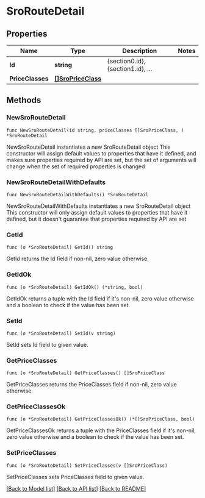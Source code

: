 # SroRouteDetail

## Properties

Name | Type | Description | Notes
------------ | ------------- | ------------- | -------------
**Id** | **string** | {section0.id},{section1.id}, ... | 
**PriceClasses** | [**[]SroPriceClass**](SroPriceClass.md) |  | 

## Methods

### NewSroRouteDetail

`func NewSroRouteDetail(id string, priceClasses []SroPriceClass, ) *SroRouteDetail`

NewSroRouteDetail instantiates a new SroRouteDetail object
This constructor will assign default values to properties that have it defined,
and makes sure properties required by API are set, but the set of arguments
will change when the set of required properties is changed

### NewSroRouteDetailWithDefaults

`func NewSroRouteDetailWithDefaults() *SroRouteDetail`

NewSroRouteDetailWithDefaults instantiates a new SroRouteDetail object
This constructor will only assign default values to properties that have it defined,
but it doesn't guarantee that properties required by API are set

### GetId

`func (o *SroRouteDetail) GetId() string`

GetId returns the Id field if non-nil, zero value otherwise.

### GetIdOk

`func (o *SroRouteDetail) GetIdOk() (*string, bool)`

GetIdOk returns a tuple with the Id field if it's non-nil, zero value otherwise
and a boolean to check if the value has been set.

### SetId

`func (o *SroRouteDetail) SetId(v string)`

SetId sets Id field to given value.


### GetPriceClasses

`func (o *SroRouteDetail) GetPriceClasses() []SroPriceClass`

GetPriceClasses returns the PriceClasses field if non-nil, zero value otherwise.

### GetPriceClassesOk

`func (o *SroRouteDetail) GetPriceClassesOk() (*[]SroPriceClass, bool)`

GetPriceClassesOk returns a tuple with the PriceClasses field if it's non-nil, zero value otherwise
and a boolean to check if the value has been set.

### SetPriceClasses

`func (o *SroRouteDetail) SetPriceClasses(v []SroPriceClass)`

SetPriceClasses sets PriceClasses field to given value.



[[Back to Model list]](../README.md#documentation-for-models) [[Back to API list]](../README.md#documentation-for-api-endpoints) [[Back to README]](../README.md)


